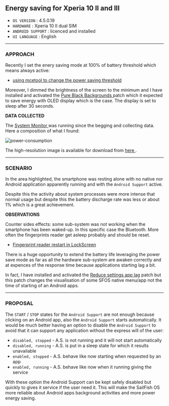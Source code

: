 ## Energy saving for Xperia 10 II and III


* `OS VERSION` : 4.5.0.19
* `HARDWARE` : Xperia 10 II dual SIM
* `ANDROID SUPPORT` : licenced and installed
* `UI LANGUAGE` : English

---

### APPROACH

Recently I set the enery saving mode at 100% of battery threshold which means always active:

* [using mcetool to change the power saving threshold](../knowhow/battery-recharge-and-power-saving.md)

Moreover, I dimmed the brightness of the screen to the minimum and I have installed and activated the [Pure Black Backgrounds ](https://coderus.openrepos.net/pm2/project/patch-i-see-a-red-door) patch which it expected to save energy with OLED display which is the case. The display is set to sleep after 30 seconds.

**DATA COLLECTED**

The [System Monitor ](https://openrepos.net/content/basil/system-monitor) was running since the begging and collecting data. Here a composition of what I found:

![power-consumption](upload://ezmg4SyDr4KQvE8qvjJuGxYziQe)

The high-resolution image is available for download from [here ](https://drive.google.com/file/d/1EJvPc5XkaWFy07DPnLuiD9vSIBqkj7X6/view?usp=sharing).

---

### SCENARIO

In the area highlighted, the smartphone was resting alone with no native nor Android application apparently running and with the `Android Support` active.

Despite this the activity about system processes were more intense that normal usage but despite this the battery discharge rate was less or about 1% which is a great achievement.

**OBSERVATIONS**

Counter sides effects: some sub-system was not working when the smartphone has been waked-up. In this specific case the Bluetooth. More often the fingerprints reader get asleep probably and should be reset.

* [Fingerprint reader restart in LockScreen](https://forum.sailfishos.org/t/fingerprint-reader-restart-in-lockscreen/15878)

There is a huge opportunity to extend the battery life leveraging the power save mode as far as all the hardware sub-system are awaken correctly and at expences of the response time because applications starting lag a bit.

In fact, I have installed and activated the [Reduce settings app lag](https://coderus.openrepos.net/pm2/project/sfos-patch-settings-fix-startup-lag) patch but this patch changes the visualisation of some SFOS native menu/app not the time of starting of an Android apps.


---

### PROPOSAL

The `START` / `STOP` states for the `Android Support` are not enough because clicking on an Android app, also the `Android Support` starts automatically. It would be much better having an option to disable the `Android Support` to avoid that it can support any application without the express will of the user:

* `disabled, stopped` - A.S. is not running and it will not start automatically
* `disabled, running` - A.S. is put in a sleep state for which it results unavailable
* `enabled, stopped` - A.S. behave like now starting when requested by an app
* `enabled, running` - A.S. behave like now when it running giving the service

With these option the Android Support can be kept safely disabled but quickly to gives it service if the user need it. This will make the SailFish OS more reliable about Android apps background activities and more power energy saving.
